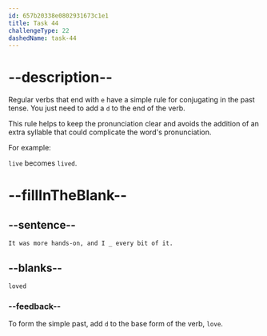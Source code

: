 ```yaml
---
id: 657b20338e0802931673c1e1
title: Task 44
challengeType: 22
dashedName: task-44
---
```

<!-- (Audio) Brian:  It was more hands-on, and I loved every bit of it. . -->

# --description--

Regular verbs that end with `e` have a simple rule for conjugating in the past tense. You just need to add a `d` to the end of the verb. 

This rule helps to keep the pronunciation clear and avoids the addition of an extra syllable that could complicate the word's pronunciation.

For example:

`live` becomes `lived`.

# --fillInTheBlank--

## --sentence--

`It was more hands-on, and I _ every bit of it. `

## --blanks--

`loved`

### --feedback--

To form the simple past, add `d` to the base form of the verb, `love`.
